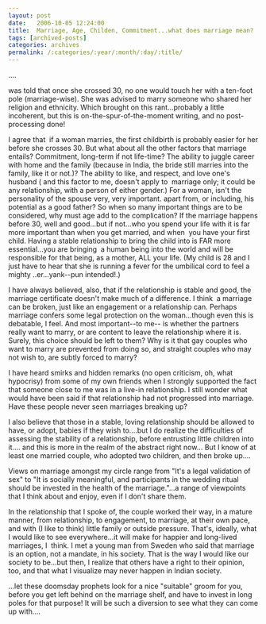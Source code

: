 ```yaml
---
layout: post
date:	2006-10-05 12:24:00
title:  Marriage, Age, Childen, Commitment...what does marriage mean?
tags: [archived-posts]
categories: archives
permalink: /:categories/:year/:month/:day/:title/
---
```

....

<lj user="noelladsa"> was told that once she crossed 30, no one would touch her with a ten-foot pole (marriage-wise). She was advised to marry someone who shared her religion and ethnicity. Which brought on this rant...probably a little incoherent, but this is on-the-spur-of-the-moment writing, and no post-processing done!

I agree that&nbsp; if a woman marries, the first&nbsp;childbirth is probably easier for&nbsp;her before she crosses 30. But what about all the other factors that marriage entails? Commitment, long-term if not life-time? The ability to juggle career with home and the family (because in India, the bride still marries into the family, like it or not.)? The ability to like, and respect, and love one's husband ( and this&nbsp;factor&nbsp;to me, doesn't&nbsp;apply to &nbsp;marriage only; it could be any relationship, with a person of either gender.) For a woman, isn't the personality of the spouse very, very important. apart from, or including,&nbsp;his potential as a good father? So when so many important things are to be considered, why must age add to the complication? If the marriage happens before 30, well and good...but if not...who you spend your life with it is far more important than when you get married, and when &nbsp;you have your first child. Having a stable relationship to bring the child into is FAR more essential...you are bringing&nbsp; a human being into the world and will be responsible for that being, as a mother, ALL your life. (My child is 28 and I just have to hear that she is running a fever for the umbilical cord to feel a mighty ..er...yank--pun intended!.)

I have always believed, also, that if the relationship is stable and good, the marriage certificate doesn't make much of a difference.&nbsp;I think &nbsp;a marriage can be broken, just like an engagement or a relationship can. Perhaps marriage confers some legal protection on the woman...though even this is debatable, I feel. And most important--to me-- is whether the partners really want to marry, or are content to leave the relationship where it is. Surely, this choice should be left to them? Why is it that gay couples who want to marry are prevented from doing so, and straight couples who may not wish to, are subtly forced to marry? 

I have heard smirks and hidden remarks (no open criticism, oh, what hypocrisy) from some of my own friends when I strongly supported the fact that someone close to me was in a live-in relationship. I still wonder what would have been said if that relationship had not progressed into marriage. Have these people never seen marriages breaking up? 

I also believe that those in a stable, loving relationship should be allowed to have, or adopt, babies if they wish to....but I do realize the difficulties of assessing the stability of a relationship, before entrusting little&nbsp;children into it....&nbsp;and this is more in the realm of the abstract right now... But I know of at least one married couple, who adopted two children, and then broke up....

Views on marriage amongst my circle range from "It's a legal validation of sex" to "It is socially meaningful, and participants in the wedding ritual should be invested in the health of the marriage."...a range of viewpoints that I think about and enjoy, even if I don't share them.

In the relationship that I spoke of, the couple worked their way, in a mature manner, from relationship, to engagement, to marriage, at their own pace, and with (I like to think) little family or outside pressure. That's, ideally, what I would like to see everywhere...it will make for happier and long-lived marriages, I&nbsp; think. I met a young man from Sweden who said that marriage is an option, not a mandate, in his society. That is the way I would like our society to be...but then, I realize that others have a right to their opinion, too, and that what I visualize may never happen in Indian society.

<LJ user="noelladsa">...let these doomsday prophets look for a nice "suitable" groom for you, before you get left behind on the marriage shelf, and have to invest in long poles for that purpose! It will be such a diversion to see what they can come up with....
